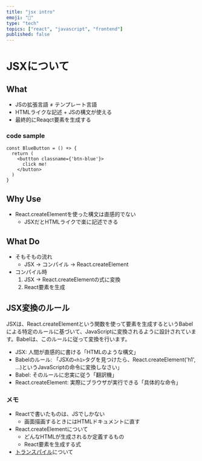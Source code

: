 ```yaml
---
title: "jsx intro"
emoji: "📘"
type: "tech"
topics: ["react", "javascript", "frontend"]
published: false
---
```


# JSXについて
## What
- JSの拡張言語 ≠ テンプレート言語
- HTMLライクな記述 + JSの構文が使える
- 最終的にReaqct要素を生成する

### code sample
```
const BlueButton = () +> {
  return (
    <buttton classname={'btn-blue'}>
      click me!
    </button>
  )
}
```

## Why Use
- React.createElementを使った構文は直感的でない
  - JSXだとHTMLライクで楽に記述できる

## What Do
- そもそもの流れ
  - JSX → コンパイル → React.createElement
- コンパイル時
  1. JSX → React.createElementの式に変換
  2. React要素を生成

## JSX変換のルール
 JSXは、React.createElementという関数を使って要素を生成するというBabelによる特定のルールに基づいて、JavaScriptに変換されるように設計されています。Babelは、このルールに従って変換を行います。

- JSX: 人間が直感的に書ける「HTMLのような構文」
- Babelのルール: 「JSXの`<h1>`タグを見つけたら、React.createElement('h1', ...)というJavaScriptの命令に変換しなさい」
- Babel: そのルールに忠実に従う「翻訳機」
- React.createElement: 実際にブラウザが実行できる「具体的な命令」
  


### メモ
- Reactで書いたものは、JSでしかない
  - 画面描画するときにはHTMLドキュメントに直す
- React.createElementについて
  - どんなHTMLが生成されるか定義するもの
  - React要素を生成する式
- [トランスパイル](https://zenn.dev/kaikii/articles/7f14be0586128d)について